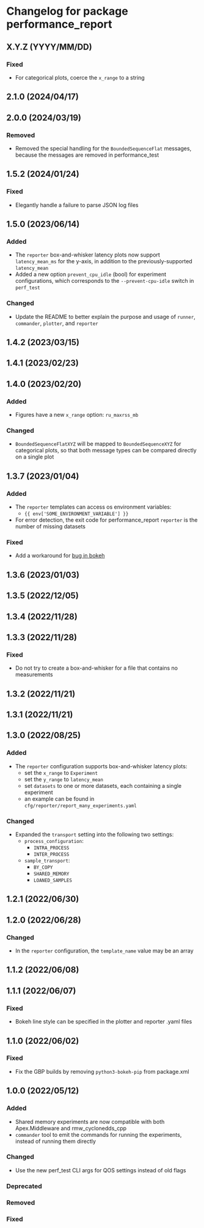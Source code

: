 # Changelog for package performance_report

## X.Y.Z (YYYY/MM/DD)

### Fixed
- For categorical plots, coerce the `x_range` to a string

## 2.1.0 (2024/04/17)

## 2.0.0 (2024/03/19)

### Removed
- Removed the special handling for the `BoundedSequenceFlat` messages, because
  the messages are removed in performance_test

## 1.5.2 (2024/01/24)

### Fixed
- Elegantly handle a failure to parse JSON log files

## 1.5.0 (2023/06/14)

### Added
- The `reporter` box-and-whisker latency plots now support `latency_mean_ms`
  for the y-axis, in addition to the previously-supported `latency_mean`
- Added a new option `prevent_cpu_idle` (bool) for experiment configurations,
  which corresponds to the `--prevent-cpu-idle` switch in `perf_test`
### Changed
- Update the README to better explain the purpose and usage of
  `runner`, `commander`, `plotter`, and `reporter`

## 1.4.2 (2023/03/15)

## 1.4.1 (2023/02/23)

## 1.4.0 (2023/02/20)

### Added
- Figures have a new `x_range` option: `ru_maxrss_mb`
### Changed
- `BoundedSequenceFlatXYZ` will be mapped to `BoundedSequenceXYZ` for categorical plots,
  so that both message types can be compared directly on a single plot

## 1.3.7 (2023/01/04)

### Added
- The `reporter` templates can access os environment variables:
   - `{{ env['SOME_ENVIRONMENT_VARIABLE'] }}`
-  For error detection, the exit code for performance_report `reporter` is the number of missing datasets

### Fixed
- Add a workaround for [bug in bokeh](https://github.com/bokeh/bokeh/issues/12414)

## 1.3.6 (2023/01/03)

## 1.3.5 (2022/12/05)

## 1.3.4 (2022/11/28)

## 1.3.3 (2022/11/28)

### Fixed
- Do not try to create a box-and-whisker for a file that contains no measurements

## 1.3.2 (2022/11/21)

## 1.3.1 (2022/11/21)

## 1.3.0 (2022/08/25)

### Added
- The `reporter` configuration supports box-and-whisker latency plots:
   - set the `x_range` to `Experiment`
   - set the `y_range` to `latency_mean`
   - set `datasets` to one or more datasets, each containing a single experiment
   - an example can be found in `cfg/reporter/report_many_experiments.yaml`
### Changed
- Expanded the `transport` setting into the following two settings:
   - `process_configuration`:
      - `INTRA_PROCESS`
      - `INTER_PROCESS`
   - `sample_transport`:
      - `BY_COPY`
      - `SHARED_MEMORY`
      - `LOANED_SAMPLES`

## 1.2.1 (2022/06/30)

## 1.2.0 (2022/06/28)

### Changed
- In the `reporter` configuration, the `template_name` value may be an array

## 1.1.2 (2022/06/08)

## 1.1.1 (2022/06/07)

### Fixed
- Bokeh line style can be specified in the plotter and reporter .yaml files

## 1.1.0 (2022/06/02)

### Fixed
- Fix the GBP builds by removing `python3-bokeh-pip` from package.xml

## 1.0.0 (2022/05/12)

### Added
- Shared memory experiments are now compatible with both Apex.Middleware and rmw_cyclonedds_cpp
- `commander` tool to emit the commands for running the experiments, instead of running them directly
### Changed
- Use the new perf_test CLI args for QOS settings instead of old flags
### Deprecated
### Removed
### Fixed
